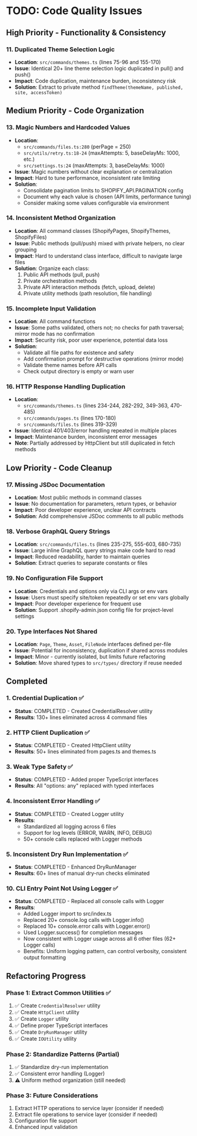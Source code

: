 # TODO: Code Quality Issues

## High Priority - Functionality & Consistency

### 11. **Duplicated Theme Selection Logic**
- **Location**: `src/commands/themes.ts` (lines 75-96 and 155-170)
- **Issue**: Identical 20+ line theme selection logic duplicated in pull() and push()
- **Impact**: Code duplication, maintenance burden, inconsistency risk
- **Solution**: Extract to private method `findTheme(themeName, published, site, accessToken)`

## Medium Priority - Code Organization

### 13. **Magic Numbers and Hardcoded Values**
- **Location**: 
  - `src/commands/files.ts:280` (perPage = 250)
  - `src/utils/retry.ts:18-24` (maxAttempts: 5, baseDelayMs: 1000, etc.)
  - `src/settings.ts:24` (maxAttempts: 3, baseDelayMs: 1000)
- **Issue**: Magic numbers without clear explanation or centralization
- **Impact**: Hard to tune performance, inconsistent rate limiting
- **Solution**: 
  - Consolidate pagination limits to SHOPIFY_API.PAGINATION config
  - Document why each value is chosen (API limits, performance tuning)
  - Consider making some values configurable via environment

### 14. **Inconsistent Method Organization**
- **Location**: All command classes (ShopifyPages, ShopifyThemes, ShopifyFiles)
- **Issue**: Public methods (pull/push) mixed with private helpers, no clear grouping
- **Impact**: Hard to understand class interface, difficult to navigate large files
- **Solution**: Organize each class:
  1. Public API methods (pull, push)
  2. Private orchestration methods
  3. Private API interaction methods (fetch, upload, delete)
  4. Private utility methods (path resolution, file handling)

### 15. **Incomplete Input Validation**
- **Location**: All command functions
- **Issue**: Some paths validated, others not; no checks for path traversal; mirror mode has no confirmation
- **Impact**: Security risk, poor user experience, potential data loss
- **Solution**:
  - Validate all file paths for existence and safety
  - Add confirmation prompt for destructive operations (mirror mode)
  - Validate theme names before API calls
  - Check output directory is empty or warn user

### 16. **HTTP Response Handling Duplication**
- **Location**: 
  - `src/commands/themes.ts` (lines 234-244, 282-292, 349-363, 470-485)
  - `src/commands/pages.ts` (lines 170-180)
  - `src/commands/files.ts` (lines 319-329)
- **Issue**: Identical 401/403/error handling repeated in multiple places
- **Impact**: Maintenance burden, inconsistent error messages
- **Note**: Partially addressed by HttpClient but still duplicated in fetch methods

## Low Priority - Code Cleanup

### 17. **Missing JSDoc Documentation**
- **Location**: Most public methods in command classes
- **Issue**: No documentation for parameters, return types, or behavior
- **Impact**: Poor developer experience, unclear API contracts
- **Solution**: Add comprehensive JSDoc comments to all public methods

### 18. **Verbose GraphQL Query Strings**
- **Location**: `src/commands/files.ts` (lines 235-275, 555-603, 680-735)
- **Issue**: Large inline GraphQL query strings make code hard to read
- **Impact**: Reduced readability, harder to maintain queries
- **Solution**: Extract queries to separate constants or files

### 19. **No Configuration File Support**
- **Location**: Credentials and options only via CLI args or env vars
- **Issue**: Users must specify site/token repeatedly or set env vars globally
- **Impact**: Poor developer experience for frequent use
- **Solution**: Support .shopify-admin.json config file for project-level settings

### 20. **Type Interfaces Not Shared**
- **Location**: `Page`, `Theme`, `Asset`, `FileNode` interfaces defined per-file
- **Issue**: Potential for inconsistency, duplication if shared across modules
- **Impact**: Minor - currently isolated, but limits future refactoring
- **Solution**: Move shared types to `src/types/` directory if reuse needed

## Completed

### 1. **Credential Duplication** ✅
- **Status**: COMPLETED - Created CredentialResolver utility
- **Results**: 130+ lines eliminated across 4 command files

### 2. **HTTP Client Duplication** ✅
- **Status**: COMPLETED - Created HttpClient utility
- **Results**: 50+ lines eliminated from pages.ts and themes.ts

### 3. **Weak Type Safety** ✅
- **Status**: COMPLETED - Added proper TypeScript interfaces
- **Results**: All "options: any" replaced with typed interfaces

### 4. **Inconsistent Error Handling** ✅
- **Status**: COMPLETED - Created Logger utility
- **Results**: 
  - Standardized all logging across 6 files
  - Support for log levels (ERROR, WARN, INFO, DEBUG)
  - 50+ console calls replaced with Logger methods

### 5. **Inconsistent Dry Run Implementation** ✅
- **Status**: COMPLETED - Enhanced DryRunManager
- **Results**: 60+ lines of manual dry-run checks eliminated

### 10. **CLI Entry Point Not Using Logger** ✅
- **Status**: COMPLETED - Replaced all console calls with Logger
- **Results**:
  - Added Logger import to src/index.ts
  - Replaced 20+ console.log calls with Logger.info()
  - Replaced 10+ console.error calls with Logger.error()
  - Used Logger.success() for completion messages
  - Now consistent with Logger usage across all 6 other files (62+ Logger calls)
  - Benefits: Uniform logging pattern, can control verbosity, consistent output formatting

## Refactoring Progress

### Phase 1: Extract Common Utilities ✅
1. ✅ Create `CredentialResolver` utility
2. ✅ Create `HttpClient` utility
3. ✅ Create `Logger` utility
4. ✅ Define proper TypeScript interfaces
5. ✅ Create `DryRunManager` utility
6. ✅ Create `IOUtility` utility

### Phase 2: Standardize Patterns (Partial)
1. ✅ Standardize dry-run implementation
2. ✅ Consistent error handling (Logger)
3. ⚠️  Uniform method organization (still needed)

### Phase 3: Future Considerations
1. Extract HTTP operations to service layer (consider if needed)
2. Extract file operations to service layer (consider if needed)
3. Configuration file support
4. Enhanced input validation
